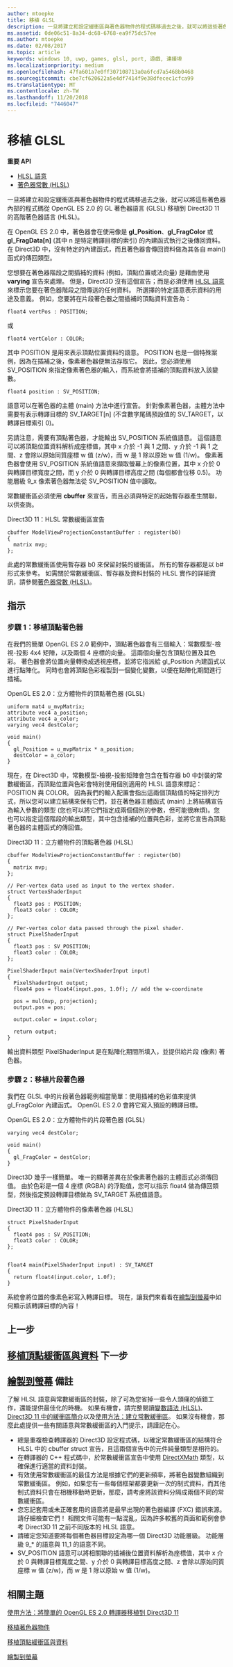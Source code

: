 ```yaml
---
author: mtoepke
title: 移植 GLSL
description: 一旦將建立和設定緩衝區與著色器物件的程式碼移過去之後，就可以將這些著色器內部的程式碼從 OpenGL ES 2.0 的 GL 著色器語言 (GLSL) 移植到 Direct3D 11 的高階著色器語言 (HLSL)。
ms.assetid: 0de06c51-8a34-dc68-6768-ea9f75dc57ee
ms.author: mtoepke
ms.date: 02/08/2017
ms.topic: article
keywords: windows 10, uwp, games, glsl, port, 遊戲, 連接埠
ms.localizationpriority: medium
ms.openlocfilehash: 47fa601a7e0ff307108713a0a6fcd7a5468b0468
ms.sourcegitcommit: cbe7cf620622a5e4df7414f9e38dfecec1cfca99
ms.translationtype: MT
ms.contentlocale: zh-TW
ms.lasthandoff: 11/20/2018
ms.locfileid: "7446047"
---
```

# <a name="port-the-glsl"></a>移植 GLSL




**重要 API**

-   [HLSL 語意](https://msdn.microsoft.com/library/windows/desktop/bb205574)
-   [著色器常數 (HLSL)](https://msdn.microsoft.com/library/windows/desktop/bb509581)

一旦將建立和設定緩衝區與著色器物件的程式碼移過去之後，就可以將這些著色器內部的程式碼從 OpenGL ES 2.0 的 GL 著色器語言 (GLSL) 移植到 Direct3D 11 的高階著色器語言 (HLSL)。

在 OpenGL ES 2.0 中，著色器會在使用像是 **gl\_Position**、**gl\_FragColor** 或 **gl\_FragData\[n\]** (其中 n 是特定轉譯目標的索引) 的內建函式執行之後傳回資料。 在 Direct3D 中，沒有特定的內建函式，而且著色器會傳回資料做為其各自 main() 函式的傳回類型。

您想要在著色器階段之間插補的資料 (例如，頂點位置或法向量) 是藉由使用 **varying** 宣告來處理。 但是，Direct3D 沒有這個宣告；而是必須使用 [HLSL 語意](https://msdn.microsoft.com/library/windows/desktop/bb205574)來標示您要在著色器階段之間傳送的任何資料。 所選擇的特定語意表示資料的用途及意義。 例如，您要將在片段著色器之間插補的頂點資料宣告為：

`float4 vertPos : POSITION;`

或

`float4 vertColor : COLOR;`

其中 POSITION 是用來表示頂點位置資料的語意。 POSITION 也是一個特殊案例，因為在插補之後，像素著色器便無法存取它。 因此，您必須使用 SV\_POSITION 來指定像素著色器的輸入，而系統會將插補的頂點資料放入該變數。

`float4 position : SV_POSITION;`

語意可以在著色器的主體 (main) 方法中進行宣告。 針對像素著色器，主體方法中需要有表示轉譯目標的 SV\_TARGET\[n\] (不含數字尾碼預設值的 SV\_TARGET，以轉譯目標索引 0)。

另請注意，需要有頂點著色器，才能輸出 SV\_POSITION 系統值語意。 這個語意可以將頂點位置資料解析成座標值，其中 x 介於 -1 與 1 之間、y 介於 -1 與 1 之間、z 會除以原始同質座標 w 值 (z/w)，而 w 是 1 除以原始 w 值 (1/w)。 像素著色器會使用 SV\_POSITION 系統值語意來擷取螢幕上的像素位置，其中 x 介於 0 與轉譯目標寬度之間，而 y 介於 0 與轉譯目標高度之間 (每個都會位移 0.5)。 功能層級 9\_x 像素著色器無法從 SV\_POSITION 值中讀取。

常數緩衝區必須使用 **cbuffer** 來宣告，而且必須與特定的起始暫存器產生關聯，以供查詢。

Direct3D 11：HLSL 常數緩衝區宣告

``` syntax
cbuffer ModelViewProjectionConstantBuffer : register(b0)
{
  matrix mvp;
};
```

此處的常數緩衝區使用暫存器 b0 來保留封裝的緩衝區。 所有的暫存器都是以 b\# 形式來參考。 如需關於常數緩衝區、暫存器及資料封裝的 HLSL 實作的詳細資訊，請參閱[著色器常數 (HLSL)](https://msdn.microsoft.com/library/windows/desktop/bb509581)。

<a name="instructions"></a>指示
------------

### <a name="step-1-port-the-vertex-shader"></a>步驟 1：移植頂點著色器

在我們的簡單 OpenGL ES 2.0 範例中，頂點著色器會有三個輸入：常數模型-檢視-投影 4x4 矩陣，以及兩個 4 座標的向量。 這兩個向量包含頂點位置及其色彩。 著色器會將位置向量轉換成透視座標，並將它指派給 gl\_Position 內建函式以進行點陣化。 同時也會將頂點色彩複製到一個變化變數，以便在點陣化期間進行插補。

OpenGL ES 2.0：立方體物件的頂點著色器 (GLSL)

``` syntax
uniform mat4 u_mvpMatrix; 
attribute vec4 a_position;
attribute vec4 a_color;
varying vec4 destColor;

void main()
{           
  gl_Position = u_mvpMatrix * a_position;
  destColor = a_color;
}
```

現在，在 Direct3D 中，常數模型-檢視-投影矩陣會包含在暫存器 b0 中封裝的常數緩衝區，而頂點位置與色彩會特別使用個別適用的 HLSL 語意來標記：POSITION 與 COLOR。 因為我們的輸入配置會指出這兩個頂點值的特定排列方式，所以您可以建立結構來保有它們，並在著色器主體函式 (main) 上將結構宣告為輸入參數的類型 (您也可以將它們指定成兩個個別的參數，但可能很麻煩)。您也可以指定這個階段的輸出類型，其中包含插補的位置與色彩，並將它宣告為頂點著色器的主體函式的傳回值。

Direct3D 11：立方體物件的頂點著色器 (HLSL)

``` syntax
cbuffer ModelViewProjectionConstantBuffer : register(b0)
{
  matrix mvp;
};

// Per-vertex data used as input to the vertex shader.
struct VertexShaderInput
{
  float3 pos : POSITION;
  float3 color : COLOR;
};

// Per-vertex color data passed through the pixel shader.
struct PixelShaderInput
{
  float3 pos : SV_POSITION;
  float3 color : COLOR;
};

PixelShaderInput main(VertexShaderInput input)
{
  PixelShaderInput output;
  float4 pos = float4(input.pos, 1.0f); // add the w-coordinate

  pos = mul(mvp, projection);
  output.pos = pos;

  output.color = input.color;

  return output;
}
```

輸出資料類型 PixelShaderInput 是在點陣化期間所填入，並提供給片段 (像素) 著色器。

### <a name="step-2-port-the-fragment-shader"></a>步驟 2：移植片段著色器

我們在 GLSL 中的片段著色器範例相當簡單：使用插補的色彩值來提供 gl\_FragColor 內建函式。 OpenGL ES 2.0 會將它寫入預設的轉譯目標。

OpenGL ES 2.0：立方體物件的片段著色器 (GLSL)

``` syntax
varying vec4 destColor;

void main()
{
  gl_FragColor = destColor;
} 
```

Direct3D 幾乎一樣簡單。 唯一的顯著差異在於像素著色器的主體函式必須傳回值。 由於色彩是一個 4 座標 (RGBA) 的浮點值，您可以指示 float4 做為傳回類型，然後指定預設轉譯目標做為 SV\_TARGET 系統值語意。

Direct3D 11：立方體物件的像素著色器 (HLSL)

``` syntax
struct PixelShaderInput
{
  float4 pos : SV_POSITION;
  float3 color : COLOR;
};


float4 main(PixelShaderInput input) : SV_TARGET
{
  return float4(input.color, 1.0f);
}
```

系統會將位置的像素色彩寫入轉譯目標。 現在，讓我們來看看在[繪製到螢幕](draw-to-the-screen.md)中如何顯示該轉譯目標的內容！

## <a name="previous-step"></a>上一步


[移植頂點緩衝區與資料](port-the-vertex-buffers-and-data-config.md) 下一步
---------

[繪製到螢幕](draw-to-the-screen.md) 備註
-------

了解 HLSL 語意與常數緩衝區的封裝，除了可為您省掉一些令人頭痛的偵錯工作，還能提供最佳化的時機。 如果有機會，請完整閱讀[變數語法 (HLSL)](https://msdn.microsoft.com/library/windows/desktop/bb509706)、[Direct3D 11 中的緩衝區簡介](https://msdn.microsoft.com/library/windows/desktop/ff476898)以及[使用方法：建立常數緩衝區](https://msdn.microsoft.com/library/windows/desktop/ff476896)。 如果沒有機會，那麼此處提供一些有關語意與常數緩衝區的入門提示，請謹記在心。

-   總是重複檢查轉譯器的 Direct3D 設定程式碼，以確定常數緩衝區的結構符合 HLSL 中的 cbuffer struct 宣告，且這兩個宣告中的元件純量類型是相符的。
-   在轉譯器的 C++ 程式碼中，於常數緩衝區宣告中使用 [DirectXMath](https://msdn.microsoft.com/library/windows/desktop/hh437833) 類型，以確保進行適當的資料封裝。
-   有效使用常數緩衝區的最佳方法是根據它們的更新頻率，將著色器變數組織到常數緩衝區。 例如，如果您有一些每個框架都要更新一次的制式資料，而其他制式資料只會在相機移動時更新，那麼，請考慮將該資料分隔成兩個不同的常數緩衝區。
-   您忘記套用或未正確套用的語意將是最早出現的著色器編譯 (FXC) 錯誤來源。 請仔細檢查它們！ 相關文件可能有一點混亂，因為許多較舊的頁面和範例會參考 Direct3D 11 之前不同版本的 HLSL 語意。
-   請確定您知道要將每個著色器目標設定為哪一個 Direct3D 功能層級。 功能層級 9\_\* 的語意與 11\_1 的語意不同。
-   SV\_POSITION 語意可以將相關聯的插補後位置資料解析為座標值，其中 x 介於 0 與轉譯目標寬度之間、y 介於 0 與轉譯目標高度之間、z 會除以原始同質座標 w 值 (z/w)，而 w 是 1 除以原始 w 值 (1/w)。

## <a name="related-topics"></a>相關主題


[使用方法：將簡單的 OpenGL ES 2.0 轉譯器移植到 Direct3D 11](port-a-simple-opengl-es-2-0-renderer-to-directx-11-1.md)

[移植著色器物件](port-the-shader-config.md)

[移植頂點緩衝區與資料](port-the-vertex-buffers-and-data-config.md)

[繪製到螢幕](draw-to-the-screen.md)

 

 




